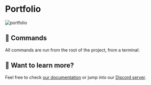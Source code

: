 # Portfolio


![portfolio](https://user-images.githubusercontent.com/357379/210779178-a98f0fb7-6b1a-4068-894c-8e1403e26654.jpg)


## 🧞 Commands

All commands are run from the root of the project, from a terminal:


## 👀 Want to learn more?

Feel free to check [our documentation](https://docs.astro.build) or jump into our [Discord server](https://astro.build/chat).
